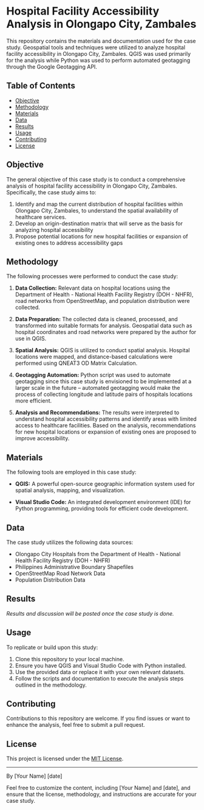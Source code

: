 # Hospital Facility Accessibility Analysis in Olongapo City, Zambales

This repository contains the materials and documentation used for the case study. Geospatial tools and techniques were utilized to analyze hospital facility accessibility in Olongapo City, Zambales. QGIS was used primarily for the analysis while Python was used to perform automated geotagging through the Google Geotagging API.

## Table of Contents

- [Objective](#objective)
- [Methodology](#methodology)
- [Materials](#materials)
- [Data](#data)
- [Results](#results)
- [Usage](#usage)
- [Contributing](#contributing)
- [License](#license)

## Objective

The general objective of this case study is to conduct a comprehensive analysis of hospital facility accessibility in Olongapo City, Zambales. Specifically, the case study aims to:

1. Identify and map the current distribution of hospital facilities within Olongapo City, Zambales, to understand the spatial availability of healthcare services.
2. Develop an origin-destination matrix that will serve as the basis for analyzing hospital accessibility
3. Propose potential locations for new hospital facilities or expansion of existing ones to address accessibility gaps

## Methodology

The following processes were performed to conduct the case study:

1. **Data Collection:** Relevant data on hospital locations using the Department of Health - National Health Facility Registry (DOH - NHFR), road networks from OpenStreetMap, and population distribution were collected. 

2. **Data Preparation:** The collected data is cleaned, processed, and transformed into suitable formats for analysis. Geospatial data such as hospital coordinates and road networks were prepared by the author for use in QGIS.

3. **Spatial Analysis:** QGIS is utilized to conduct spatial analysis. Hospital locations were mapped, and distance-based calculations were performed using QNEAT3 OD Matrix Calculation. 

4. **Geotagging Automation:** Python script was used to automate geotagging since this case study is envisioned to be implemented at a larger scale in the future – automated geotagging would make the process of collecting longitude and latitude pairs of hospitals locations more efficient. 

5. **Analysis and Recommendations:** The results were interpreted to understand hospital accessibility patterns and identify areas with limited access to healthcare facilities. Based on the analysis, recommendations for new hospital locations or expansion of existing ones are proposed to improve accessibility.

## Materials

The following tools are employed in this case study:

- **QGIS:** A powerful open-source geographic information system used for spatial analysis, mapping, and visualization.

- **Visual Studio Code:** An integrated development environment (IDE) for Python programming, providing tools for efficient code development.

## Data

The case study utilizes the following data sources:

- Olongapo City Hospitals from the Department of Health - National Health Facility Registry (DOH - NHFR)
- Philippines Administrative Boundary Shapefiles
- OpenStreetMap Road Network Data
- Population Distribution Data

## Results

_Results and discussion will be posted once the case study is done._

## Usage

To replicate or build upon this study:

1. Clone this repository to your local machine.
2. Ensure you have QGIS and Visual Studio Code with Python installed.
3. Use the provided data or replace it with your own relevant datasets.
4. Follow the scripts and documentation to execute the analysis steps outlined in the methodology.

## Contributing

Contributions to this repository are welcome. If you find issues or want to enhance the analysis, feel free to submit a pull request.

## License

This project is licensed under the [MIT License](LICENSE).

---

By [Your Name]
[date]

Feel free to customize the content, including [Your Name] and [date], and ensure that the license, methodology, and instructions are accurate for your case study.
